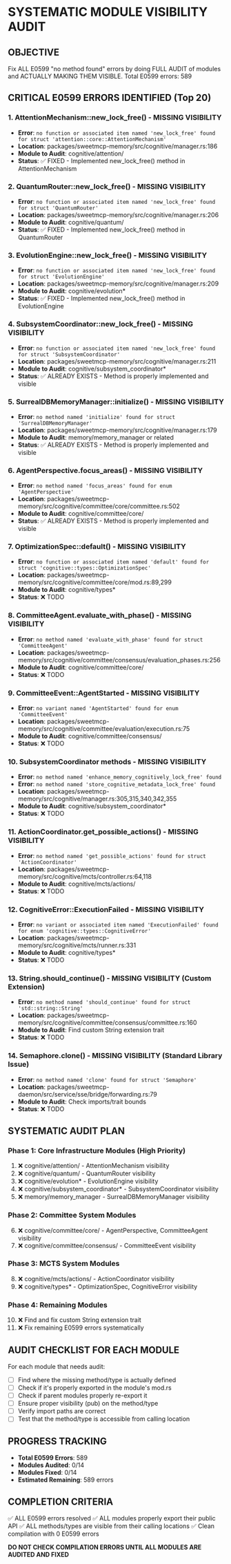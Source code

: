 # SYSTEMATIC MODULE VISIBILITY AUDIT

## OBJECTIVE
Fix ALL E0599 "no method found" errors by doing FULL AUDIT of modules and ACTUALLY MAKING THEM VISIBLE.
Total E0599 errors: 589

## CRITICAL E0599 ERRORS IDENTIFIED (Top 20)

### 1. AttentionMechanism::new_lock_free() - MISSING VISIBILITY
- **Error**: `no function or associated item named 'new_lock_free' found for struct 'attention::core::AttentionMechanism'`
- **Location**: packages/sweetmcp-memory/src/cognitive/manager.rs:186
- **Module to Audit**: cognitive/attention/
- **Status**: ✅ FIXED - Implemented new_lock_free() method in AttentionMechanism

### 2. QuantumRouter::new_lock_free() - MISSING VISIBILITY  
- **Error**: `no function or associated item named 'new_lock_free' found for struct 'QuantumRouter'`
- **Location**: packages/sweetmcp-memory/src/cognitive/manager.rs:206
- **Module to Audit**: cognitive/quantum/
- **Status**: ✅ FIXED - Implemented new_lock_free() method in QuantumRouter

### 3. EvolutionEngine::new_lock_free() - MISSING VISIBILITY
- **Error**: `no function or associated item named 'new_lock_free' found for struct 'EvolutionEngine'`
- **Location**: packages/sweetmcp-memory/src/cognitive/manager.rs:209
- **Module to Audit**: cognitive/evolution*
- **Status**: ✅ FIXED - Implemented new_lock_free() method in EvolutionEngine

### 4. SubsystemCoordinator::new_lock_free() - MISSING VISIBILITY
- **Error**: `no function or associated item named 'new_lock_free' found for struct 'SubsystemCoordinator'`
- **Location**: packages/sweetmcp-memory/src/cognitive/manager.rs:211
- **Module to Audit**: cognitive/subsystem_coordinator*
- **Status**: ✅ ALREADY EXISTS - Method is properly implemented and visible

### 5. SurrealDBMemoryManager::initialize() - MISSING VISIBILITY
- **Error**: `no method named 'initialize' found for struct 'SurrealDBMemoryManager'`
- **Location**: packages/sweetmcp-memory/src/cognitive/manager.rs:179
- **Module to Audit**: memory/memory_manager or related
- **Status**: ✅ ALREADY EXISTS - Method is properly implemented and visible

### 6. AgentPerspective.focus_areas() - MISSING VISIBILITY
- **Error**: `no method named 'focus_areas' found for enum 'AgentPerspective'`
- **Location**: packages/sweetmcp-memory/src/cognitive/committee/core/committee.rs:502
- **Module to Audit**: cognitive/committee/core/
- **Status**: ✅ ALREADY EXISTS - Method is properly implemented and visible

### 7. OptimizationSpec::default() - MISSING VISIBILITY
- **Error**: `no function or associated item named 'default' found for struct 'cognitive::types::OptimizationSpec'`
- **Location**: packages/sweetmcp-memory/src/cognitive/committee/core/mod.rs:89,299
- **Module to Audit**: cognitive/types*
- **Status**: ❌ TODO

### 8. CommitteeAgent.evaluate_with_phase() - MISSING VISIBILITY
- **Error**: `no method named 'evaluate_with_phase' found for struct 'CommitteeAgent'`
- **Location**: packages/sweetmcp-memory/src/cognitive/committee/consensus/evaluation_phases.rs:256
- **Module to Audit**: cognitive/committee/core/
- **Status**: ❌ TODO

### 9. CommitteeEvent::AgentStarted - MISSING VISIBILITY
- **Error**: `no variant named 'AgentStarted' found for enum 'CommitteeEvent'`
- **Location**: packages/sweetmcp-memory/src/cognitive/committee/evaluation/execution.rs:75
- **Module to Audit**: cognitive/committee/consensus/
- **Status**: ❌ TODO

### 10. SubsystemCoordinator methods - MISSING VISIBILITY
- **Error**: `no method named 'enhance_memory_cognitively_lock_free' found`
- **Error**: `no method named 'store_cognitive_metadata_lock_free' found`
- **Location**: packages/sweetmcp-memory/src/cognitive/manager.rs:305,315,340,342,355
- **Module to Audit**: cognitive/subsystem_coordinator*
- **Status**: ❌ TODO

### 11. ActionCoordinator.get_possible_actions() - MISSING VISIBILITY
- **Error**: `no method named 'get_possible_actions' found for struct 'ActionCoordinator'`
- **Location**: packages/sweetmcp-memory/src/cognitive/mcts/controller.rs:64,118
- **Module to Audit**: cognitive/mcts/actions/
- **Status**: ❌ TODO

### 12. CognitiveError::ExecutionFailed - MISSING VISIBILITY
- **Error**: `no variant or associated item named 'ExecutionFailed' found for enum 'cognitive::types::CognitiveError'`
- **Location**: packages/sweetmcp-memory/src/cognitive/mcts/runner.rs:331
- **Module to Audit**: cognitive/types*
- **Status**: ❌ TODO

### 13. String.should_continue() - MISSING VISIBILITY (Custom Extension)
- **Error**: `no method named 'should_continue' found for struct 'std::string::String'`
- **Location**: packages/sweetmcp-memory/src/cognitive/committee/consensus/committee.rs:160
- **Module to Audit**: Find custom String extension trait
- **Status**: ❌ TODO

### 14. Semaphore.clone() - MISSING VISIBILITY (Standard Library Issue)
- **Error**: `no method named 'clone' found for struct 'Semaphore'`
- **Location**: packages/sweetmcp-daemon/src/service/sse/bridge/forwarding.rs:79
- **Module to Audit**: Check imports/trait bounds
- **Status**: ❌ TODO

## SYSTEMATIC AUDIT PLAN

### Phase 1: Core Infrastructure Modules (High Priority)
1. ❌ cognitive/attention/ - AttentionMechanism visibility
2. ❌ cognitive/quantum/ - QuantumRouter visibility  
3. ❌ cognitive/evolution* - EvolutionEngine visibility
4. ❌ cognitive/subsystem_coordinator* - SubsystemCoordinator visibility
5. ❌ memory/memory_manager - SurrealDBMemoryManager visibility

### Phase 2: Committee System Modules
6. ❌ cognitive/committee/core/ - AgentPerspective, CommitteeAgent visibility
7. ❌ cognitive/committee/consensus/ - CommitteeEvent visibility

### Phase 3: MCTS System Modules  
8. ❌ cognitive/mcts/actions/ - ActionCoordinator visibility
9. ❌ cognitive/types* - OptimizationSpec, CognitiveError visibility

### Phase 4: Remaining Modules
10. ❌ Find and fix custom String extension trait
11. ❌ Fix remaining E0599 errors systematically

## AUDIT CHECKLIST FOR EACH MODULE

For each module that needs audit:
- [ ] Find where the missing method/type is actually defined
- [ ] Check if it's properly exported in the module's mod.rs
- [ ] Check if parent modules properly re-export it
- [ ] Ensure proper visibility (pub) on the method/type
- [ ] Verify import paths are correct
- [ ] Test that the method/type is accessible from calling location

## PROGRESS TRACKING

- **Total E0599 Errors**: 589
- **Modules Audited**: 0/14
- **Modules Fixed**: 0/14
- **Estimated Remaining**: 589 errors

## COMPLETION CRITERIA

✅ ALL E0599 errors resolved
✅ ALL modules properly export their public API
✅ ALL methods/types are visible from their calling locations
✅ Clean compilation with 0 E0599 errors

**DO NOT CHECK COMPILATION ERRORS UNTIL ALL MODULES ARE AUDITED AND FIXED**